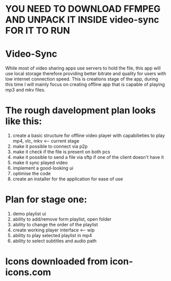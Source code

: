 # YOU NEED TO DOWNLOAD FFMPEG AND UNPACK IT INSIDE video-sync FOR IT TO RUN
# Video-Sync
While most of video sharing apps use servers to hold the file, this app will use local storage therefore providing better bitrate and quality for users with low internet connection speed.
This is creations stage of the app, during this time I will mainly focus on creating offline app that is capable of playing mp3 and mkv files.


# The rough davelopment plan looks like this:
1. create a basic structure for offline video player with capabilieties to play mp4, vlc, mkv <-- current stage
2. make it possible to connect via p2p
3. make it check if the file is present on both pcs
4. make it possible to send a file via sftp if one of the client doesn't have it
5. make it sync played video
6. implement a good-looking ui
7. optimise the code
8. create an installer for the application for ease of use

# Plan for stage one:
1. demo playlist ui
2. ability to add/remove form playlist, open folder       
3. ability to change the order of the playlist
4. create working player interface                      <-- wip
5. ability to play selected playlist in mp4
6. ability to select subtitles and audio path

# Icons downloaded from icon-icons.com
